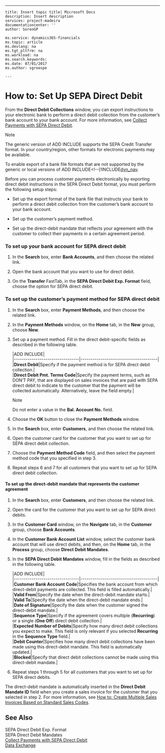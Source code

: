 ---
    title: Insert topic title| Microsoft Docs
    description: Insert description
    services: project-madeira
    documentationcenter: ''
    author: SorenGP

    ms.service: dynamics365-financials
    ms.topic: article
    ms.devlang: na
    ms.tgt_pltfrm: na
    ms.workload: na
    ms.search.keywords:
    ms.date: 07/01/2017
    ms.author: sgroespe

    ---
# How to: Set Up SEPA Direct Debit
From the **Direct Debit Collections** window, you can export instructions to your electronic bank to perform a direct debit collection from the customer’s bank account to your bank account. For more information, see [Collect Payments with SEPA Direct Debit](../collect-payments-with-sepa-direct-debit.md).  
  
> [!NOTE]  
>  The generic version of ADD INCLUDE<!--[!INCLUDE[dyn_nav](../../includes/dyn_nav_md.md)]--> supports the SEPA Credit Transfer format. In your country\/region, other formats for electronic payments may be available.  
>   
>  To enable export of a bank file formats that are not supported by the generic or local versions of ADD INCLUDE<!--[!INCLUDE[dyn_nav](../../includes/how-to-set-up-data-exchange-definitions.md).  
  
 Before you can process customer payments electronically by exporting direct debit instructions in the SEPA Direct Debit format, you must perform the following setup steps:  
  
-   Set up the export format of the bank file that instructs your bank to perform a direct debit collection from the customer’s bank account to your bank account.  
  
-   Set up the customer’s payment method.  
  
-   Set up the direct-debit mandate that reflects your agreement with the customer to collect their payments in a certain agreement period.  
  
### To set up your bank account for SEPA direct debit  
  
1.  In the **Search** box, enter **Bank Accounts**, and then choose the related link.  
  
2.  Open the bank account that you want to use for direct debit.  
  
3.  On the **Transfer** FastTab, in the **SEPA Direct Debit Exp. Format** field, choose the option for SEPA direct debit.  
  
### To set up the customer’s payment method for SEPA direct debit  
  
1.  In the **Search** box, enter **Payment Methods**, and then choose the related link.  
  
2.  In the **Payment Methods** window, on the **Home** tab, in the **New** group, choose **New**.  
  
3.  Set up a payment method. Fill in the direct debit-specific fields as described in the following table.  
  
    |ADD INCLUDE<!--[!INCLUDE[bp_tablefield](../../includes/bp_tabledescription_md.md)]-->|  
    |---------------------------------|---------------------------------------|  
    |**Direct Debit**|Specify if the payment method is for SEPA direct debit collection.|  
    |**Direct Debit Pmt. Terms Code**|Specify the payment terms, such as DON’T PAY, that are displayed on sales invoices that are paid with SEPA direct debit to indicate to the customer that the payment will be collected automatically. Alternatively, leave the field empty.|  
  
    > [!NOTE]  
    >  Do not enter a value in the **Bal. Account No.** field.  
  
4.  Choose the **OK** button to close the **Payment Methods** window.  
  
5.  In the **Search** box, enter **Customers**, and then choose the related link.  
  
6.  Open the customer card for the customer that you want to set up for SEPA direct debit collection.  
  
7.  Choose the **Payment Method Code** field, and then select the payment method code that you specified in step 3.  
  
8.  Repeat steps 6 and 7 for all customers that you want to set up for SEPA direct debit collection.  
  
#### To set up the direct-debit mandate that represents the customer agreement  
  
1.  In the **Search** box, enter **Customers**, and then choose the related link.  
  
2.  Open the card for the customer that you want to set up for SEPA direct debits.  
  
3.  In the **Customer Card** window, on the **Navigate** tab, in the **Customer** group, choose **Bank Accounts**.  
  
4.  In the **Customer Bank Account List** window, select the customer bank account that will use direct debits, and then, on the **Home** tab, in the **Process** group, choose **Direct Debit Mandates**.  
  
5.  In the **SEPA Direct Debit Mandates** window, fill in the fields as described in the following table.  
  
    |ADD INCLUDE<!--[!INCLUDE[bp_tablefield](../../includes/bp_tabledescription_md.md)]-->|  
    |---------------------------------|---------------------------------------|  
    |**Customer Bank Account Code**|Specifies the bank account from which direct-debit payments are collected. This field is filled automatically.|  
    |**Valid From**|Specify the date when the direct-debit mandate starts.|  
    |**Valid To**|Specify the date when the direct-debit mandate ends.|  
    |**Date of Signature**|Specify the date when the customer signed the direct-debit mandate.|  
    |**Sequence Type**|Specify if the agreement covers multiple \(**Recurring**\) or a single \(**One Off**\) direct debit collection.|  
    |**Expected Number of Debits**|Specify how many direct debit collections you expect to make. This field is only relevant if you selected **Recurring** in the **Sequence Type** field.|  
    |**Debit Counter**|Specifies how many direct debit collections have been made using this direct-debit mandate. This field is automatically updated.|  
    |**Blocked**|Specify that direct debit collections cannot be made using this direct-debit mandate.|  
  
6.  Repeat steps 1 through 5 for all customers that you want to set up for SEPA direct debits.  
  
 The direct-debit mandate is automatically inserted in the **Direct Debit Mandate ID** field when you create a sales invoice for the customer that you selected in step 2. For more information, see [How to: Create Multiple Sales Invoices Based on Standard Sales Codes](../how-to-create-multiple-sales-invoices-based-on-standard-sales-codes.md).  
  
## See Also  
 SEPA Direct Debit Exp. Format   
 SEPA Direct Debit Mandates   
 [Collect Payments with SEPA Direct Debit](../collect-payments-with-sepa-direct-debit.md)   
 [Data Exchange](../data-exchange.md)
